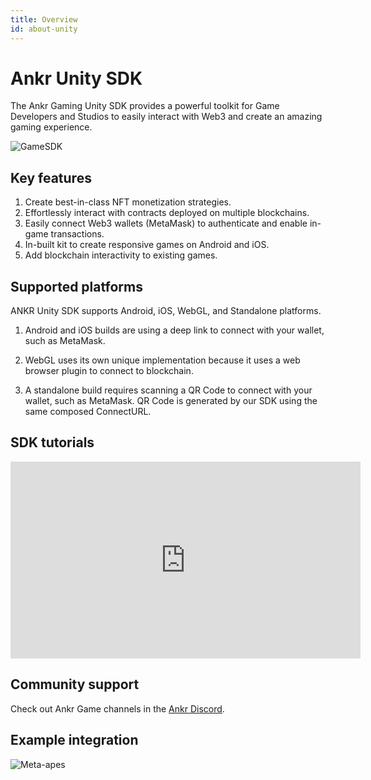 ```yaml
---
title: Overview
id: about-unity
---
```

 
# Ankr Unity SDK

The Ankr Gaming Unity SDK provides a powerful toolkit for Game Developers and Studios to easily interact with Web3 and create an amazing gaming experience. 

![GameSDK](@site/static/img/ankr-game.png)

## Key features

1. Create best-in-class NFT monetization strategies.
2. Effortlessly interact with contracts deployed on multiple blockchains.
3. Easily connect Web3 wallets (MetaMask) to authenticate and enable in-game transactions.
4. In-built kit to create responsive games on Android and iOS. 
5. Add blockchain interactivity to existing games. 

## Supported platforms

ANKR Unity SDK supports Android, iOS, WebGL, and Standalone platforms.

1. Android and iOS builds are using a deep link to connect with your wallet, such as MetaMask.

2. WebGL uses its own unique implementation because it uses a web browser plugin to connect to blockchain.

3. A standalone build requires scanning a QR Code to connect with your wallet, such as MetaMask. 
QR Code is generated by our SDK using the same composed ConnectURL. 

## SDK tutorials

<iframe width="560" height="315" src="https://www.youtube.com/embed/videoseries?list=PLFOf2ihR2i6kGKtBM9vdQJfB5WsrRPWrp" title="YouTube video player" frameborder="0" allow="accelerometer; autoplay; clipboard-write; encrypted-media; gyroscope; picture-in-picture" allowfullscreen></iframe>

## Community support

Check out Ankr Game channels in the [Ankr Discord](https://discord.gg/uYaNu23Ww7).

## Example integration

![Meta-apes](@site/static/img/metaapes.png)